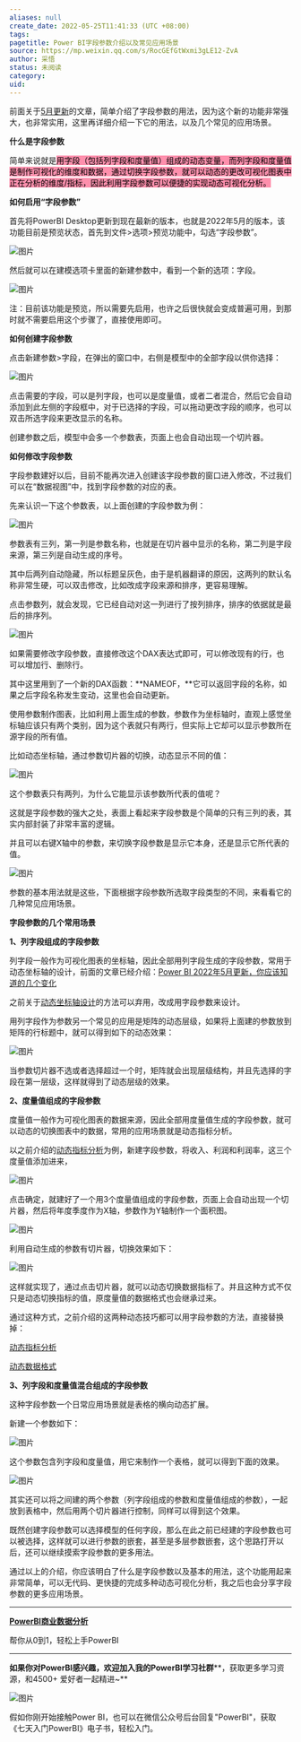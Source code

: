 ```yaml
---
aliases: null
create_date: 2022-05-25T11:41:33 (UTC +08:00)
tags: 
pagetitle: Power BI字段参数介绍以及常见应用场景
source: https://mp.weixin.qq.com/s/RocGEfGtWxmi3gLE12-ZvA
author: 采悟
status: 未阅读
category: 
uid: 
---
```


前面关于[5月更新](http://mp.weixin.qq.com/s?__biz=MzA4MzQwMjY4MA==&mid=2484080166&idx=1&sn=d695a7775e0def6f997b394643e004e8&chksm=8e13a4f1b9642de7ff102538ba9654e13732352c0823781da7f19289b13b32f026fc6439dab0&scene=21#wechat_redirect)的文章，简单介绍了字段参数的用法，因为这个新的功能非常强大，也非常实用，这里再详细介绍一下它的用法，以及几个常见的应用场景。  

**什么是字段参数**

简单来说就是<mark style="background: #FF5582A6;">用字段（包括列字段和度量值）组成的动态变量，而列字段和度量值是制作可视化的维度和数据，通过切换字段参数，就可以动态的更改可视化图表中正在分析的维度/指标，因此利用字段参数可以便捷的实现动态可视化分析。</mark>

**如何启用“字段参数”**

首先将PowerBI Desktop更新到现在最新的版本，也就是2022年5月的版本，该功能目前是预览状态，首先到文件>选项>预览功能中，勾选“字段参数”。

![图片](https://mmbiz.qpic.cn/mmbiz_png/aHEbZtANQJP0m1jPFZm0XQR9Wia691ibMjj40hCAicmdib6GS59WR0OlgvpKAJAoJohzQNsOplXZnKk4FFj6J8qlvg/640?wx_fmt=png&wxfrom=5&wx_lazy=1&wx_co=1)

然后就可以在建模选项卡里面的新建参数中，看到一个新的选项：字段。

![图片](https://mmbiz.qpic.cn/mmbiz_png/aHEbZtANQJP0m1jPFZm0XQR9Wia691ibMjyPxQBZlHOA1snIxW2AUFgOhnAia1lvZuOfgKJGYDBLg7X0QBLAoOrYQ/640?wx_fmt=png&wxfrom=5&wx_lazy=1&wx_co=1)

注：目前该功能是预览，所以需要先启用，也许之后很快就会变成普遍可用，到那时就不需要启用这个步骤了，直接使用即可。

**如何创建字段参数**

点击新建参数>字段，在弹出的窗口中，右侧是模型中的全部字段以供你选择：

![图片](https://mmbiz.qpic.cn/mmbiz_png/aHEbZtANQJP0m1jPFZm0XQR9Wia691ibMjXvic8ZeHcY6seicFvxxkEobRiaWRgIydoKiaasFFz74oPDeJrQxPgTsH8A/640?wx_fmt=png&wxfrom=5&wx_lazy=1&wx_co=1)

点击需要的字段，可以是列字段，也可以是度量值，或者二者混合，然后它会自动添加到此左侧的字段框中，对于已选择的字段，可以拖动更改字段的顺序，也可以双击所选字段来更改显示的名称。

创建参数之后，模型中会多一个参数表，页面上也会自动出现一个切片器。

**如何修改字段参数**

字段参数建好以后，目前不能再次进入创建该字段参数的窗口进入修改，不过我们可以在“数据视图”中，找到字段参数的对应的表。  

先来认识一下这个参数表，以上面创建的字段参数为例：  

![图片](https://mmbiz.qpic.cn/mmbiz_png/aHEbZtANQJPlflEbSrmA3QTUztON95cmMXy9nt3HucnSxd2eW64nt34Z2icHPdCGaC5vRRKavyRIrBDwZT2f3qw/640?wx_fmt=png&wxfrom=5&wx_lazy=1&wx_co=1)

参数表有三列，第一列是参数名称，也就是在切片器中显示的名称，第二列是字段来源，第三列是自动生成的序号。

其中后两列自动隐藏，所以标题呈灰色，由于是机器翻译的原因，这两列的默认名称非常生硬，可以双击修改，比如改成字段来源和排序，更容易理解。

点击参数列，就会发现，它已经自动对这一列进行了按列排序，排序的依据就是最后的排序列。

![图片](https://mmbiz.qpic.cn/mmbiz_png/aHEbZtANQJPlflEbSrmA3QTUztON95cmhSVC2Zjl58hfYdAeRkbmzCWQg8f4c2icZkwIRgomCiaZc2cWxqX3KW4w/640?wx_fmt=png&wxfrom=5&wx_lazy=1&wx_co=1)

如果需要修改字段参数，直接修改这个DAX表达式即可，可以修改现有的行，也可以增加行、删除行。

其中这里用到了一个新的DAX函数：**NAMEOF，**它可以返回字段的名称，如果之后字段名称发生变动，这里也会自动更新。

使用参数制作图表，比如利用上面生成的参数，参数作为坐标轴时，直观上感觉坐标轴应该只有两个类别，因为这个表就只有两行，但实际上它却可以显示参数所在源字段的所有值。

比如动态坐标轴，通过参数切片器的切换，动态显示不同的值：

![图片](https://mmbiz.qpic.cn/mmbiz_gif/aHEbZtANQJP0m1jPFZm0XQR9Wia691ibMjZib5Vusxm1RBVU1Pcxh1uyKPWdtdeBRDMVpkTBL03XfStkBtSPL1Xsw/640?wx_fmt=gif&wxfrom=5&wx_lazy=1)

这个参数表只有两列，为什么它能显示该参数所代表的值呢？

这就是字段参数的强大之处，表面上看起来字段参数是个简单的只有三列的表，其实内部封装了非常丰富的逻辑。

并且可以右键X轴中的参数，来切换字段参数是显示它本身，还是显示它所代表的值。

![图片](https://mmbiz.qpic.cn/mmbiz_gif/aHEbZtANQJPlflEbSrmA3QTUztON95cmhOWQHDlsx7eLWhyiaMg5VDqRIUbvgqIJZjdQvh9Ro0bccz5wOE88M0g/640?wx_fmt=gif&wxfrom=5&wx_lazy=1)

参数的基本用法就是这些，下面根据字段参数所选取字段类型的不同，来看看它的几种常见应用场景。  

**字段参数的几个常用场景**

**1、列字段组成的字段参数**

列字段一般作为可视化图表的坐标轴，因此全部用列字段生成的字段参数，常用于动态坐标轴的设计，前面的文章已经介绍：[Power BI 2022年5月更新，你应该知道的几个变化](http://mp.weixin.qq.com/s?__biz=MzA4MzQwMjY4MA==&mid=2484080166&idx=1&sn=d695a7775e0def6f997b394643e004e8&chksm=8e13a4f1b9642de7ff102538ba9654e13732352c0823781da7f19289b13b32f026fc6439dab0&scene=21#wechat_redirect)  

之前关于[动态坐标轴设计](http://mp.weixin.qq.com/s?__biz=MzA4MzQwMjY4MA==&mid=2484068004&idx=1&sn=750fce682b8e15757b038d30aa5a540f&chksm=8e0c7473b97bfd65f68616c2ced6fe5a139e11ccd70b933f92bde1278ff02abedbbe377a3f71&scene=21#wechat_redirect)的方法可以弃用，改成用字段参数来设计。  

用列字段作为参数另一个常见的应用是矩阵的动态层级，如果将上面建的参数放到矩阵的行标题中，就可以得到如下的动态效果：

![图片](https://mmbiz.qpic.cn/mmbiz_gif/aHEbZtANQJM84Vdent275TDEEiaF53BFibVxFYeKeY1Yjqiaq9oaPc4HQtQrvtVwiclnrIzIkZNI9BQic1QnbXC3EYA/640?wx_fmt=gif&wxfrom=5&wx_lazy=1)

当参数切片器不选或者选择超过一个时，矩阵就会出现层级结构，并且先选择的字段在第一层级，这样就得到了动态层级的效果。  

**2、度量值组成的字段参数**

度量值一般作为可视化图表的数据来源，因此全部用度量值生成的字段参数，就可以动态的切换图表中的数据，常用的应用场景就是动态指标分析。

以之前介绍的[动态指标分析](http://mp.weixin.qq.com/s?__biz=MzA4MzQwMjY4MA==&mid=2484074205&idx=1&sn=d8c9d1a3f80245e6e3b1f5bd2d14a053&chksm=8e0c5c0ab97bd51c1cdcc44737ff0967f5179b716c5f0bc90c87abcd977153b10cd11cdc3219&scene=21#wechat_redirect)为例，新建字段参数，将收入、利润和利润率，这三个度量值添加进来，

![图片](https://mmbiz.qpic.cn/mmbiz_png/aHEbZtANQJPlflEbSrmA3QTUztON95cm1QLrp9xJ3jYG5F2TC5AKPIdFZRC7VeRRnLsKG37543mmnbWIJjHs2Q/640?wx_fmt=png&wxfrom=5&wx_lazy=1&wx_co=1)

点击确定，就建好了一个用3个度量值组成的字段参数，页面上会自动出现一个切片器，然后将年度季度作为X轴，参数作为Y轴制作一个面积图。

![图片](https://mmbiz.qpic.cn/mmbiz_png/aHEbZtANQJPlflEbSrmA3QTUztON95cmDry3WfF7CXCalXmiabHibme4Es9zYr18eX8QUjvp3UgkF86ExNMEOJXw/640?wx_fmt=png&wxfrom=5&wx_lazy=1&wx_co=1)

利用自动生成的参数有切片器，切换效果如下：

![图片](https://mmbiz.qpic.cn/mmbiz_gif/aHEbZtANQJPlflEbSrmA3QTUztON95cm6kjsg3TicOB0jDXxHFJRs8XhAV3iat9YUlMKtFzib2rrudxLY6EhibFXWQ/640?wx_fmt=gif&wxfrom=5&wx_lazy=1)

这样就实现了，通过点击切片器，就可以动态切换数据指标了。并且这种方式不仅只是动态切换指标的值，原度量值的数据格式也会继承过来。

通过这种方式，之前介绍的这两种动态技巧都可以用字段参数的方法，直接替换掉：

[动态指标分析](http://mp.weixin.qq.com/s?__biz=MzA4MzQwMjY4MA==&mid=2484067957&idx=1&sn=93e3f3b54fd902e26ce98f8c4112abbb&chksm=8e0c74a2b97bfdb405f86c58998f8320ea8c26853b039edfd2c7f6d8cef0d97d28dacfe9d23f&scene=21#wechat_redirect)  

[动态数据格式](http://mp.weixin.qq.com/s?__biz=MzA4MzQwMjY4MA==&mid=2484074205&idx=1&sn=d8c9d1a3f80245e6e3b1f5bd2d14a053&chksm=8e0c5c0ab97bd51c1cdcc44737ff0967f5179b716c5f0bc90c87abcd977153b10cd11cdc3219&scene=21#wechat_redirect)  

**3、列字段和度量值混合组成的字段参数**

这种字段参数一个日常应用场景就是表格的横向动态扩展。

新建一个参数如下：  

![图片](https://mmbiz.qpic.cn/mmbiz_png/aHEbZtANQJM84Vdent275TDEEiaF53BFibDKMQiastODGmPWoFxOOAAE1co2DDiaibJMlx7zRb6dv7lcicgEsuHv50IA/640?wx_fmt=png&wxfrom=5&wx_lazy=1&wx_co=1)

这个参数包含列字段和度量值，用它来制作一个表格，就可以得到下面的效果。

![图片](https://mmbiz.qpic.cn/mmbiz_gif/aHEbZtANQJM84Vdent275TDEEiaF53BFibicxEf8k6YnZMpgWPNTXJY8vhrSZUppqe7icsP7LKB6KPf9q1DPliaRKVg/640?wx_fmt=gif&wxfrom=5&wx_lazy=1)

其实还可以将之间建的两个参数（列字段组成的参数和度量值组成的参数），一起放到表格中，然后用两个切片器进行控制，同样可以得到这个效果。

既然创建字段参数可以选择模型的任何字段，那么在此之前已经建的字段参数也可以被选择，这样就可以进行参数的嵌套，甚至是多层参数嵌套，这个思路打开以后，还可以继续摸索字段参数的更多用法。  

通过以上的介绍，你应该明白了什么是字段参数以及基本的用法，这个功能用起来非常简单，可以无代码、更快捷的完成多种动态可视化分析，我之后也会分享字段参数的更多应用场景。

___

[**PowerBI商业数据分析**](http://mp.weixin.qq.com/s?__biz=MzA4MzQwMjY4MA==&mid=2484074987&idx=1&sn=5cf4ba4b683ee9136bb7a26f6e9bcf01&chksm=8e0c533cb97bda2add48a4576b9c1e230249a5a4160dd93cd677a37ea21d26fc9cc26fc4cb1c&scene=21#wechat_redirect)

帮你从0到1，轻松上手PowerBI

___

**如果你对PowerBI感兴趣，欢迎加入我的PowerBI学习社群****，获取更多学习资源，和4500+ 爱好者一起精进~**

![图片](https://mmbiz.qpic.cn/mmbiz_png/aHEbZtANQJO1AEySOiakLF2kY7eb1kUw2DtfKoVz2ctBDia5dtNsPX2GhV0ZOCDDWpgpaTQtnqfqJrRXt5PNia95g/640?wx_fmt=png&wxfrom=5&wx_lazy=1&wx_co=1)

假如你刚开始接触Power BI，也可以在微信公众号后台回复"PowerBI"，获取《七天入门PowerBI》电子书，轻松入门。
